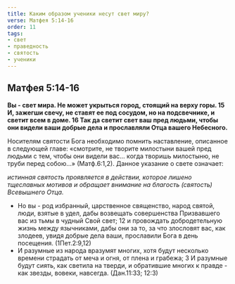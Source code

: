 ```yaml
---
title: Каким образом ученики несут свет миру?
verse: Матфея 5:14-16
order: 11
tags: 
- свет
- праведность
- святость
- ученики
---
```


## Матфея 5:14-16

**Вы - свет мира. Не может укрыться город, стоящий на верху горы. 15 И, зажегши свечу, не ставят ее под сосудом, но на подсвечнике, и светит всем в доме. 16 Так да светит свет ваш пред людьми, чтобы они видели ваши добрые дела и прославляли Отца вашего Небесного.**

Носителям святости Бога необходимо помнить наставление, описанное в следующей главе: «смотрите, не творите милостыни вашей пред людьми с тем, чтобы они видели вас… когда творишь милостыню, не труби перед собою…» (Матф.6:1,2). Данное указание о свете означает: 

*истинная святость проявляется в действии, которое лишено тщеславных мотивов и  обращает внимание на благость (святость) Всевышнего Отца.*  

- Но вы - род избранный, царственное священство, народ святой, люди, взятые в удел, дабы возвещать совершенства Призвавшего вас из тьмы в чудный Свой свет; 12 и провождать добродетельную жизнь между язычниками, дабы они за то, за что злословят вас, как злодеев, увидя добрые дела ваши, прославили Бога в день посещения. (1Пет.2:9,12)
- И разумные из народа вразумят многих, хотя будут несколько времени страдать от меча и огня, от плена и грабежа; 3 И разумные будут сиять, как светила на тверди, и обратившие многих к правде - как звезды, вовеки, навсегда. (Дан.11:33; 12:3)